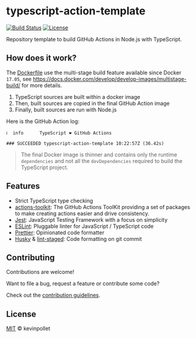 # typescript-action-template

[![Build Status](https://github.com/kevinpollet/typescript-action-template/workflows/Build/badge.svg)](https://github.com/kevinpollet/typescript-action-template/actions) [![License](https://img.shields.io/badge/license-MIT-blue.svg)][1]

Repository template to build GitHub Actions in Node.js with TypeScript.

## How does it work?

The [Dockerfile][9] use the multi-stage build feature available since Docker `17.05`, see https://docs.docker.com/develop/develop-images/multistage-build/ for more details.

1. TypeScript sources are built within a docker image
2. Then, built sources are copied in the final GitHub Action image
3. Finally, built sources are run with Node.js

Here is the GitHub Action log:

```shell
ℹ  info      TypeScript ❤️ GitHub Actions

### SUCCEEDED typescript-action-template 10:22:57Z (36.42s)
```

> The final Docker image is thinner and contains only the runtime `dependencies` and not all the `devDependencies` required to build the TypeScript project.

## Features

- Strict TypeScript type checking
- [actions-toolkit][3]: The GitHub Actions ToolKit providing a set of packages to make creating actions easier and drive consistency.
- [Jest][4]: JavaScript Testing Framework with a focus on simplicity
- [ESLint][5]: Pluggable linter for JavaScript / TypeScript code
- [Prettier][6]: Opinionated code formatter
- [Husky][7] & [lint-staged][8]: Code formatting on git commit

## Contributing

Contributions are welcome!

Want to file a bug, request a feature or contribute some code?

Check out the [contribution guidelines][2].

## License

[MIT][1] © kevinpollet

[1]: ./LICENSE.md
[2]: ./CONTRIBUTING.md
[3]: https://github.com/actions/toolkit
[4]: https://jestjs.io/
[5]: https://github.com/typescript-eslint/typescript-eslint#typescript-eslint
[6]: https://prettier.io/
[7]: https://github.com/typicode/husky
[8]: https://github.com/okonet/lint-staged
[9]: ./Dockerfile
